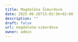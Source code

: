 ```yaml
---
title: Magdaléna Šimurdová
date: 2025-06-26T15:02:56+02:00
description: ""
draft: false
url: magdalena-simurdova
owner: admin
---
```


<!-- SECTION BREAK --> 